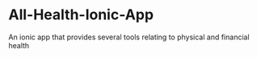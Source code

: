# All-Health-Ionic-App
An ionic app that provides several tools relating to physical and financial health
